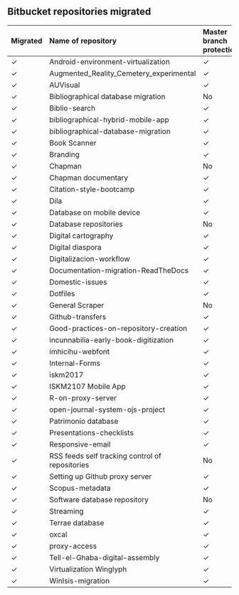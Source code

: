 ## Bitbucket repositories migrated

| Migrated | Name of repository | Master branch protection | Deprecated | Archived |
|:--|:--|:-- |:-- |:-- |
| ✓ | Android-environment-virtualization | ✓ | No |No |
| ✓ | Augmented_Reality_Cemetery_experimental | ✓ | No |No |
| ✓ | AUVisual | ✓ | No |No |
| ✓ | Bibliographical database migration | No | No | No |
| ✓ | Biblio-search | ✓ | No | No |
| ✓ | bibliographical-hybrid-mobile-app | ✓ | No | No |
| ✓ | bibliographical-database-migration | ✓ | ✓ | ✓ |
| ✓ | Book Scanner | ✓ | No | No |
| ✓ | Branding | ✓ | No | No |
| ✓ | Chapman | No | No | No |
| ✓ | Chapman documentary | ✓ | No | No |
| ✓ | Citation-style-bootcamp | ✓ | No | No |
| ✓ | Dila | ✓ | No | No |
| ✓ | Database on mobile device | ✓ | ✓ | ✓ |
| ✓ | Database repositories | No | No |No |
| ✓ | Digital cartography | ✓ | No | ✓ |
| ✓ | Digital diaspora | ✓ | No | ✓ |
| ✓ | Digitalizacion-workflow | ✓ | No | No |
| ✓ | Documentation-migration-ReadTheDocs  | ✓ | ✓  |✓ |
| ✓ | Domestic-issues | ✓ | No | No |
| ✓ | Dotfiles | ✓ | No | No |
| ✓ | General Scraper | No | No | No |
| ✓ | Github-transfers | ✓ | ✓ | ✓ |
| ✓ | Good-practices-on-repository-creation | ✓ | No | No |
| ✓ | incunnabilia-early-book-digitization | ✓ | No |No |
| ✓ | imhicihu-webfont | ✓ | No |No |
| ✓ | Internal-Forms | ✓ | No |No |
| ✓ | iskm2017 | ✓ | ✓  |✓ | 
| ✓ | ISKM2107 Mobile App | ✓ | ✓ | ✓ |
| ✓ | R-on-proxy-server | ✓ | ✓ | ✓ |
| ✓ | open-journal-system-ojs-project | ✓ | No | No |
| ✓ | Patrimonio database | ✓ | ✓ | ✓ |
| ✓ | Presentations-checklists | ✓ | No | No |
| ✓ | Responsive-email | ✓ | No| No |
| ✓ | RSS feeds self tracking control of repositories | No | No| No |
| ✓ | Setting up Github proxy server | ✓ | ✓ | ✓ |
| ✓ | Scopus-metadata | ✓ | ✓ | ✓ |
| ✓ | Software database repository | No | No| No |
| ✓ | Streaming | ✓ | No |No |
| ✓ | Terrae database | ✓ | No |No |
| ✓ | oxcal | ✓ | ✓ | ✓ |
| ✓ | proxy-access | ✓ | ✓ | ✓ |
| ✓ | Tell-el-Ghaba-digital-assembly | ✓ | No |No |
| ✓ | Virtualization Winglyph | ✓ | No |No |
| ✓ | WinIsis-migration | ✓ | ✓ | ✓ |







